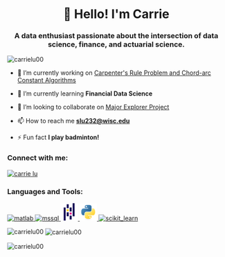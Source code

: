 <h1 align="center">👋 Hello! I'm Carrie</h1>
<h3 align="center">A data enthusiast passionate about the intersection of data science, finance, and actuarial science.</h3>

<p align="left"> <img src="https://komarev.com/ghpvc/?username=carrielu00&label=Profile%20views&color=0e75b6&style=flat" alt="carrielu00" /> </p>

- 🔭 I’m currently working on [Carpenter's Rule Problem and Chord-arc Constant Algorithms](https://github.com/Baelyk/CarpentersRule)

- 🌱 I’m currently learning **Financial Data Science**

- 👯 I’m looking to collaborate on [Major Explorer Project](https://github.com/jingkai02/datathon_2021)

- 📫 How to reach me **slu232@wisc.edu**

- ⚡ Fun fact **I play badminton!**

<h3 align="left">Connect with me:</h3>
<p align="left">
<a href="https://linkedin.com/in/siyuan-carrie-lu" target="blank"><img align="center" src="https://raw.githubusercontent.com/rahuldkjain/github-profile-readme-generator/master/src/images/icons/Social/linked-in-alt.svg" alt="carrie lu" height="30" width="40" /></a>
</p>

<h3 align="left">Languages and Tools:</h3>
<p align="left"> <a href="https://www.mathworks.com/" target="_blank" rel="noreferrer"> <img src="https://upload.wikimedia.org/wikipedia/commons/2/21/Matlab_Logo.png" alt="matlab" width="40" height="40"/> </a> <a href="https://www.microsoft.com/en-us/sql-server" target="_blank" rel="noreferrer"> <img src="https://www.svgrepo.com/show/303229/microsoft-sql-server-logo.svg" alt="mssql" width="40" height="40"/> </a> <a href="https://pandas.pydata.org/" target="_blank" rel="noreferrer"> <img src="https://raw.githubusercontent.com/devicons/devicon/2ae2a900d2f041da66e950e4d48052658d850630/icons/pandas/pandas-original.svg" alt="pandas" width="40" height="40"/> </a> <a href="https://www.python.org" target="_blank" rel="noreferrer"> <img src="https://raw.githubusercontent.com/devicons/devicon/master/icons/python/python-original.svg" alt="python" width="40" height="40"/> </a> <a href="https://scikit-learn.org/" target="_blank" rel="noreferrer"> <img src="https://upload.wikimedia.org/wikipedia/commons/0/05/Scikit_learn_logo_small.svg" alt="scikit_learn" width="40" height="40"/> </a> </p>

<p><img align="left" src="https://github-readme-stats.vercel.app/api/top-langs?username=carrielu00&show_icons=true&locale=en&layout=compact" alt="carrielu00" /></p>

<p>&nbsp;<img align="center" src="https://github-readme-stats.vercel.app/api?username=carrielu00&show_icons=true&locale=en" alt="carrielu00" /></p>

<p><img align="center" src="https://github-readme-streak-stats.herokuapp.com/?user=carrielu00&" alt="carrielu00" /></p>
